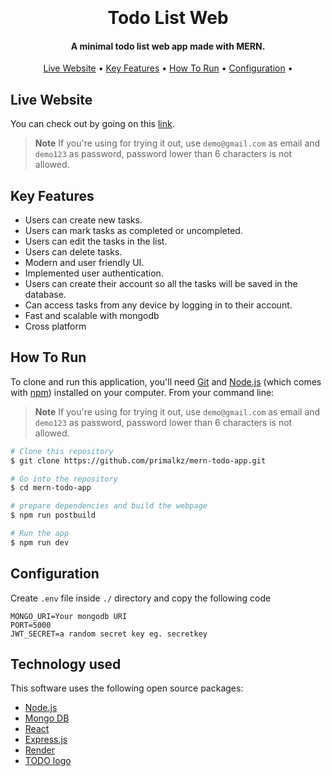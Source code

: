 
<h1 align="center">
  <br>
  <a href="https://todo2app.onrender.com/"></a>
  <br>
  Todo List Web
  <br>
</h1>

<h4 align="center">A minimal todo list web app made with MERN. </h4>



<p align="center">
  <a href="#live-website">Live Website</a> •
  <a href="#key-features">Key Features</a> •
  <a href="#how-to-run">How To Run</a> •
  <a href="#configuration">Configuration</a> •
  
</p>





## Live Website

You can check out by going on this [link](https://todo2app.onrender.com/).

> **Note**
> If you're using for trying it out, use `demo@gmail.com` as email and `demo123` as password, password lower than 6 characters is not allowed.


## Key Features

* Users can create new tasks.
* Users can mark tasks as completed or uncompleted.
* Users can edit the tasks in the list.
* Users can delete tasks.
* Modern and user friendly UI.
* Implemented user authentication.
* Users can create their account so all the tasks will be saved in the database.
* Can access tasks from any device by logging in to their account.
* Fast and scalable with mongodb
* Cross platform

## How To Run

To clone and run this application, you'll need [Git](https://git-scm.com) and [Node.js](https://nodejs.org/en/download/) (which comes with [npm](http://npmjs.com)) installed on your computer. From your command line:

> **Note**
> If you're using for trying it out, use `demo@gmail.com` as email and `demo123` as password, password lower than 6 characters is not allowed.

```bash
# Clone this repository
$ git clone https://github.com/primalkz/mern-todo-app.git

# Go into the repository
$ cd mern-todo-app

# prepare dependencies and build the webpage
$ npm run postbuild

# Run the app
$ npm run dev
```

## Configuration
Create ```.env``` file inside ```./``` directory and copy the following code

```
MONGO_URI=Your mongodb URI
PORT=5000
JWT_SECRET=a random secret key eg. secretkey
```

## Technology used

This software uses the following open source packages:

- [Node.js](https://nodejs.org/)
- [Mongo DB](https://www.mongodb.com/)
- [React](https://react.dev/)
- [Express.js](https://expressjs.com/)
- [Render](https://render.com/)
- [TODO logo](https://www.logoai.com/)





